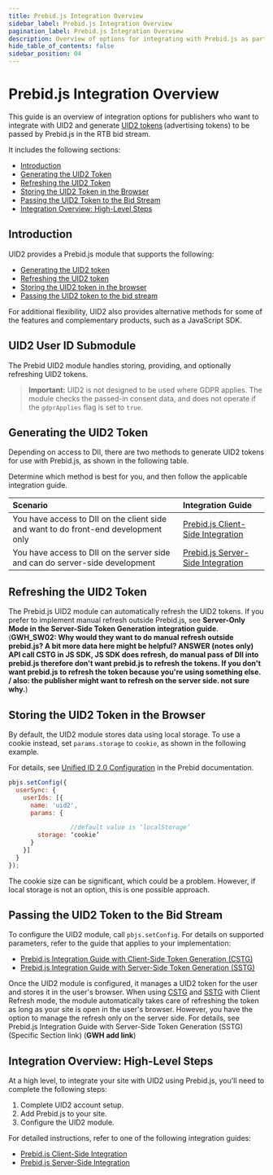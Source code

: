 ```yaml
---
title: Prebid.js Integration Overview
sidebar_label: Prebid.js Integration Overview
pagination_label: Prebid.js Integration Overview
description: Overview of options for integrating with Prebid.js as part of your UID2 implementation.
hide_table_of_contents: false
sidebar_position: 04
---
```


# Prebid.js Integration Overview

This guide is an overview of integration options for publishers who want to integrate with UID2 and generate [UID2 tokens](../ref-info/glossary-uid.md#gl-uid2-token) (advertising tokens) to be passed by Prebid.js in the RTB bid stream.

It includes the following sections:

- [Introduction](#introduction)
- [Generating the UID2 Token](#generating-the-uid2-token)
- [Refreshing the UID2 Token](#refreshing-the-uid2-token)
- [Storing the UID2 Token in the Browser](#storing-the-uid2-token-in-the-browser)
- [Passing the UID2 Token to the Bid Stream](#passing-the-uid2-token-to-the-bid-stream)
- [Integration Overview: High-Level Steps](#integration-overview-high-level-steps)


## Introduction

UID2 provides a Prebid.js module that supports the following:

- [Generating the UID2 token](#generating-the-uid2-token)
- [Refreshing the UID2 token](#refreshing-the-uid2-token)
- [Storing the UID2 token in the browser](#storing-the-uid2-token-in-the-browser)
- [Passing the UID2 token to the bid stream](#passing-the-uid2-token-to-the-bid-stream)

For additional flexibility, UID2 also provides alternative methods for some of the features and complementary products, such as a JavaScript SDK.

## UID2 User ID Submodule

The Prebid UID2 module handles storing, providing, and optionally refreshing UID2 tokens.

>**Important:** UID2 is not designed to be used where GDPR applies. The module checks the passed-in consent data, and does not operate if the `gdprApplies` flag is set to `true`.

## Generating the UID2 Token

Depending on access to DII, there are two methods to generate UID2 tokens for use with Prebid.js, as shown in the following table.

Determine which method is best for you, and then follow the applicable integration guide.

| Scenario | Integration Guide |
| :--- | :--- |
| You have access to DII on the client side and want to do front-end development only | [Prebid.js Client-Side Integration](integration-prebid-client-side.md) |
| You have access to DII on the server side and can do server-side development | [Prebid.js Server-Side Integration](integration-prebid-server-side.md) |

## Refreshing the UID2 Token

The Prebid.js UID2 module can automatically refresh the UID2 tokens. If you prefer to implement manual refresh outside Prebid.js, see **Server-Only Mode in the Server-Side Token Generation integration guide**. (**GWH_SW02: Why would they want to do manual refresh outside prebid.js? A bit more data here might be helpful? ANSWER (notes only) API call CSTG in JS SDK, JS SDK does refresh, do manual pass of DII into prebid.js therefore don't want prebid.js to refresh the tokens. If you don't want prebid.js to refresh the token because you're using something else. / also: the publisher might want to refresh on the server side. not sure why.**)

## Storing the UID2 Token in the Browser
<!-- GWH same section in integration-prebid.md, integration-prebid-client-side.md, and integration-prebid-client-side.md. Ensure consistency -->
By default, the UID2 module stores data using local storage. To use a cookie instead, set `params.storage` to `cookie`, as shown in the following example.

For details, see [Unified ID 2.0 Configuration](https://docs.prebid.org/dev-docs/modules/userid-submodules/unified2.html#unified-id-20-configuration) in the Prebid documentation.

```js
pbjs.setConfig({ 
  userSync: { 
    userIds: [{ 
      name: 'uid2', 
      params: { 

                 //default value is ‘localStorage’ 
        storage: ‘cookie’  
      } 
    }] 
  } 
}); 
```

The cookie size can be significant, which could be a problem. However, if local storage is not an option, this is one possible approach.

## Passing the UID2 Token to the Bid Stream

To configure the UID2 module, call `pbjs.setConfig`. For details on supported parameters, refer to the guide that applies to your implementation:

- [Prebid.js Integration Guide with Client-Side Token Generation (CSTG)](integration-prebid-client-side.md)
- [Prebid.js Integration Guide with Server-Side Token Generation (SSTG)](integration-prebid-server-side.md)

Once the UID2 module is configured, it manages a UID2 token for the user and stores it in the user's browser. When using [CSTG](../ref-info/glossary-uid.md#gl-cstg) and [SSTG](../ref-info/glossary-uid.md#gl-sstg) with Client Refresh mode, the module automatically takes care of refreshing the token as long as your site is open in the user's browser. However, you have the option to manage the refresh only on the server side. For details, see Prebid.js Integration Guide with Server-Side Token Generation (SSTG) (Specific Section link) (**GWH add link**)

## Integration Overview: High-Level Steps

At a high level, to integrate your site with UID2 using Prebid.js, you'll need to complete the following steps:

1. Complete UID2 account setup.
1. Add Prebid.js to your site.
1. Configure the UID2 module.

For detailed instructions, refer to one of the following integration guides:

- [Prebid.js Client-Side Integration](integration-prebid-client-side.md)
- [Prebid.js Server-Side Integration](integration-prebid-server-side.md)
